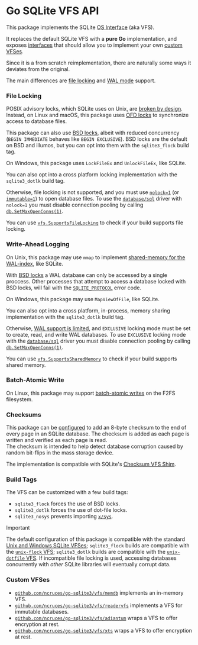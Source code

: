 # Go SQLite VFS API

This package implements the SQLite [OS Interface](https://sqlite.org/vfs.html) (aka VFS).

It replaces the default SQLite VFS with a **pure Go** implementation,
and exposes [interfaces](https://pkg.go.dev/github.com/ncruces/go-sqlite3/vfs#VFS)
that should allow you to implement your own [custom VFSes](#custom-vfses).

Since it is a from scratch reimplementation,
there are naturally some ways it deviates from the original.

The main differences are [file locking](#file-locking) and [WAL mode](#write-ahead-logging) support.

### File Locking

POSIX advisory locks, which SQLite uses on Unix, are
[broken by design](https://github.com/sqlite/sqlite/blob/b74eb0/src/os_unix.c#L1073-L1161).
Instead, on Linux and macOS, this package uses
[OFD locks](https://www.gnu.org/software/libc/manual/html_node/Open-File-Description-Locks.html)
to synchronize access to database files.

This package can also use
[BSD locks](https://man.freebsd.org/cgi/man.cgi?query=flock&sektion=2),
albeit with reduced concurrency (`BEGIN IMMEDIATE` behaves like `BEGIN EXCLUSIVE`).
BSD locks are the default on BSD and illumos,
but you can opt into them with the `sqlite3_flock` build tag.

On Windows, this package uses `LockFileEx` and `UnlockFileEx`,
like SQLite.

You can also opt into a cross platform locking implementation
with the `sqlite3_dotlk` build tag.

Otherwise, file locking is not supported, and you must use
[`nolock=1`](https://sqlite.org/uri.html#urinolock)
(or [`immutable=1`](https://sqlite.org/uri.html#uriimmutable))
to open database files.
To use the [`database/sql`](https://pkg.go.dev/database/sql) driver
with `nolock=1` you must disable connection pooling by calling
[`db.SetMaxOpenConns(1)`](https://pkg.go.dev/database/sql#DB.SetMaxOpenConns).

You can use [`vfs.SupportsFileLocking`](https://pkg.go.dev/github.com/ncruces/go-sqlite3/vfs#SupportsFileLocking)
to check if your build supports file locking.

### Write-Ahead Logging

On Unix, this package may use `mmap` to implement
[shared-memory for the WAL-index](https://sqlite.org/wal.html#implementation_of_shared_memory_for_the_wal_index),
like SQLite.

With [BSD locks](https://man.freebsd.org/cgi/man.cgi?query=flock&sektion=2)
a WAL database can only be accessed by a single proccess.
Other processes that attempt to access a database locked with BSD locks,
will fail with the [`SQLITE_PROTOCOL`](https://sqlite.org/rescode.html#protocol) error code.

On Windows, this package may use `MapViewOfFile`, like SQLite.

You can also opt into a cross platform, in-process, memory sharing implementation
with the `sqlite3_dotlk` build tag.

Otherwise, [WAL support is limited](https://sqlite.org/wal.html#noshm),
and `EXCLUSIVE` locking mode must be set to create, read, and write WAL databases.
To use `EXCLUSIVE` locking mode with the
[`database/sql`](https://pkg.go.dev/database/sql) driver
you must disable connection pooling by calling
[`db.SetMaxOpenConns(1)`](https://pkg.go.dev/database/sql#DB.SetMaxOpenConns).

You can use [`vfs.SupportsSharedMemory`](https://pkg.go.dev/github.com/ncruces/go-sqlite3/vfs#SupportsSharedMemory)
to check if your build supports shared memory.

### Batch-Atomic Write

On Linux, this package may support
[batch-atomic writes](https://sqlite.org/cgi/src/technote/714)
on the F2FS filesystem.

### Checksums

This package can be [configured](https://pkg.go.dev/github.com/ncruces/go-sqlite3#Conn.EnableChecksums)
to add an 8-byte checksum to the end of every page in an SQLite database.
The checksum is added as each page is written
and verified as each page is read.\
The checksum is intended to help detect database corruption
caused by random bit-flips in the mass storage device.

The implementation is compatible with SQLite's
[Checksum VFS Shim](https://sqlite.org/cksumvfs.html).

### Build Tags

The VFS can be customized with a few build tags:
- `sqlite3_flock` forces the use of BSD locks.
- `sqlite3_dotlk` forces the use of dot-file locks.
- `sqlite3_nosys` prevents importing [`x/sys`](https://pkg.go.dev/golang.org/x/sys).

> [!IMPORTANT]
> The default configuration of this package is compatible with the standard
> [Unix and Windows SQLite VFSes](https://sqlite.org/vfs.html#multiple_vfses);
> `sqlite3_flock` builds are compatible with the
> [`unix-flock` VFS](https://sqlite.org/compile.html#enable_locking_style);
> `sqlite3_dotlk` builds are compatible with the
> [`unix-dotfile` VFS](https://sqlite.org/compile.html#enable_locking_style).
> If incompatible file locking is used, accessing databases concurrently with
> _other_ SQLite libraries will eventually corrupt data.

### Custom VFSes

- [`github.com/ncruces/go-sqlite3/vfs/memdb`](https://pkg.go.dev/github.com/ncruces/go-sqlite3/vfs/memdb)
  implements an in-memory VFS.
- [`github.com/ncruces/go-sqlite3/vfs/readervfs`](https://pkg.go.dev/github.com/ncruces/go-sqlite3/vfs/readervfs)
  implements a VFS for immutable databases.
- [`github.com/ncruces/go-sqlite3/vfs/adiantum`](https://pkg.go.dev/github.com/ncruces/go-sqlite3/vfs/adiantum)
  wraps a VFS to offer encryption at rest.
- [`github.com/ncruces/go-sqlite3/vfs/xts`](https://pkg.go.dev/github.com/ncruces/go-sqlite3/vfs/xts)
  wraps a VFS to offer encryption at rest.
